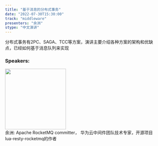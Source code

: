 ```yaml
---
title: "基于消息的分布式事务"
date: "2022-07-30T15:30:00"
track: "middleware"
presenters: "余洲"
stype: "中文演讲"
---
```

分布式事务有2PC、SAGA、TCC等方案，演讲主要介绍各种方案的架构和优缺点，已经如何基于消息队列来实现
 ### Speakers: 
 <img src="images/speaker/1223.png" width="200" /><br>余洲: Apache RocketMQ committer， 华为云中间件团队技术专家，开源项目lua-resty-rocketmq的作者

 
